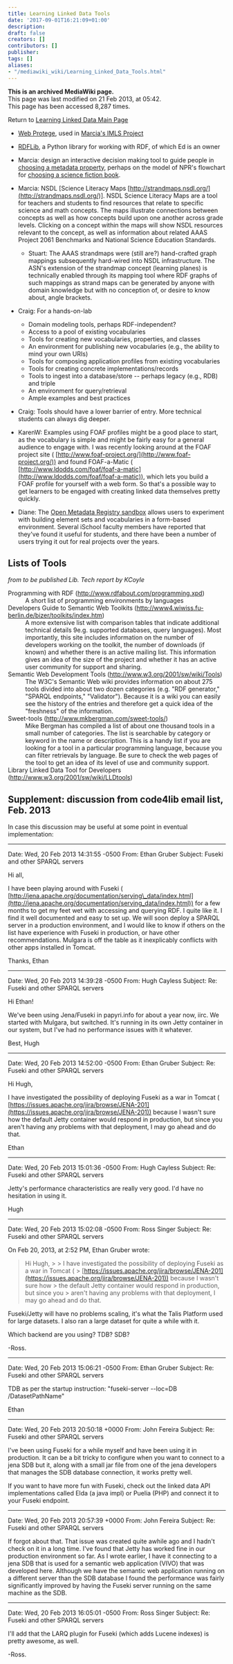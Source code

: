 ```yaml
---
title: Learning Linked Data Tools
date: '2017-09-01T16:21:09+01:00'
description: 
draft: false
creators: []
contributors: []
publisher: 
tags: []
aliases:
- "/mediawiki_wiki/Learning_Linked_Data_Tools.html"
---
```


 **This is an archived MediaWiki page.**  
This page was last modified on 21 Feb 2013, at 05:42.  
This page has been accessed 8,287 times.

Return to [Learning Linked Data Main Page](/mediawiki_wiki/Learning_Linked_Data "Learning Linked Data")

- [Web Protege](http://protegewiki.stanford.edu/wiki/WebProtege), used in [Marcia's IMLS Project](http://www.imls.gov/news/national_leadership_grant_announcement.aspx#OH)
- [RDFLib](http://rdflib.net), a Python library for working with RDF, of which Ed is an owner

- Marcia: design an interactive decision making tool to guide people in [choosing a metadata property](http://aims.fao.org/lode/bd/rights), perhaps on the model of NPR's flowchart for [choosing a science fiction book](http://www.sfsignal.com/archives/2011/09/flowchart-for-navigating-nprs-top-100-sff-books/).

- Marcia: NSDL [Science Literacy Maps [http://strandmaps.nsdl.org/](http://strandmaps.nsdl.org/)]. NSDL Science Literacy Maps are a tool for teachers and students to find resources that relate to specific science and math concepts. The maps illustrate connections between concepts as well as how concepts build upon one another across grade levels. Clicking on a concept within the maps will show NSDL resources relevant to the concept, as well as information about related AAAS Project 2061 Benchmarks and National Science Education Standards.
  - Stuart: The AAAS strandmaps were (still are?) hand-crafted graph mappings subsequently hard-wired into NSDL infrastructure. The ASN's extension of the strandmap concept (learning planes) is technically enabled through its mapping tool where RDF graphs of such mappings as strand maps can be generated by anyone with domain knowledge but with no conception of, or desire to know about, angle brackets.
- Craig: For a hands-on-lab
  - Domain modeling tools, perhaps RDF-independent?
  - Access to a pool of existing vocabularies
  - Tools for creating new vocabularies, properties, and classes
  - An environment for publishing new vocabularies (e.g., the ability to mind your own URIs)
  - Tools for composing application profiles from existing vocabularies
  - Tools for creating concrete implementations/records
  - Tools to ingest into a database/store -- perhaps legacy (e.g., RDB) and triple
  - An environment for query/retrieval
  - Ample examples and best practices

- Craig: Tools should have a lower barrier of entry. More technical students can always dig deeper.
- KarenW: Examples using FOAF profiles might be a good place to start, as the vocabulary is simple and might be fairly easy for a general audience to engage with. I was recently looking around at the FOAF project site ( [http://www.foaf-project.org/](http://www.foaf-project.org/)) and found FOAF-a-Matic ( [http://www.ldodds.com/foaf/foaf-a-matic](http://www.ldodds.com/foaf/foaf-a-matic)), which lets you build a FOAF profile for yourself with a web form. So that's a possible way to get learners to be engaged with creating linked data themselves pretty quickly.
- Diane: The [Open Metadata Registry sandbox](http://sandbox.metadataregistry.org/) allows users to experiment with building element sets and vocabularies in a form-based environment. Several iSchool faculty members have reported that they've found it useful for students, and there have been a number of users trying it out for real projects over the years. 

## Lists of Tools 

_from to be published Lib. Tech report by KCoyle_

<dl>
<dt>Programming with RDF (<a href="http://www.rdfabout.com/programming.xpd" class="external free" rel="nofollow">http://www.rdfabout.com/programming.xpd</a>)
</dt>
<dd>A short list of programming environments by languages
</dd>
<dt>Developers Guide to Semantic Web Toolkits (<a href="http://www4.wiwiss.fu-berlin.de/bizer/toolkits/index.htm" class="external free" rel="nofollow">http://www4.wiwiss.fu-berlin.de/bizer/toolkits/index.htm</a>)
</dt>
<dd>A more extensive list with comparison tables that indicate additional technical details 9e.g. supported databases, query languages). Most importantly, this site includes information on the number of developers working on the toolkit, the number of downloads (if known) and whether there is an active mailing list. This information gives an idea of the size of the project and whether it has an active user community for support and sharing.
</dd>
<dt>Semantic Web Development Tools (<a href="http://www.w3.org/2001/sw/wiki/Tools" class="external free" rel="nofollow">http://www.w3.org/2001/sw/wiki/Tools</a>)
</dt>
<dd>The W3C's Semantic Web wiki provides information on about 275 tools divided into about two dozen categories (e.g. "RDF generator," "SPARQL endpoints," "Validator"). Because it is a wiki you can easily see the history of the entries and therefore get a quick idea of the "freshness" of the information.
</dd>
<dt>Sweet-tools (<a href="http://www.mkbergman.com/sweet-tools/" class="external free" rel="nofollow">http://www.mkbergman.com/sweet-tools/</a>)
</dt>
<dd>Mike Bergman has compiled a list of about one thousand tools in a small number of categories. The list is searchable by category or keyword in the name or description. This is a handy list if you are looking for a tool in a particular programming language, because you can filter retrievals by language. Be sure to check the web pages of the tool to get an idea of its level of use and community support.
</dd>
<dt>Library Linked Data Tool for Developers (<a href="http://www.w3.org/2001/sw/wiki/LLDtools" class="external free" rel="nofollow">http://www.w3.org/2001/sw/wiki/LLDtools</a>)
</dt>
</dl>

## Supplement: discussion from code4lib email list, Feb. 2013 

In case this discussion may be useful at some point in eventual implementation:

* * *

Date: Wed, 20 Feb 2013 14:31:55 -0500 From: Ethan Gruber Subject: Fuseki and other SPARQL servers

Hi all,

I have been playing around with Fuseki ( [http://jena.apache.org/documentation/serving\_data/index.html](http://jena.apache.org/documentation/serving_data/index.html)) for a few months to get my feet wet with accessing and querying RDF. I quite like it. I find it well documented and easy to set up. We will soon deploy a SPARQL server in a production environment, and I would like to know if others on the list have experience with Fuseki in production, or have other recommendations. Mulgara is off the table as it inexplicably conflicts with other apps installed in Tomcat.

Thanks, Ethan

* * *

Date: Wed, 20 Feb 2013 14:39:28 -0500 From: Hugh Cayless Subject: Re: Fuseki and other SPARQL servers

Hi Ethan!

We've been using Jena/Fuseki in papyri.info for about a year now, iirc. We started with Mulgara, but switched. It's running in its own Jetty container in our system, but I've had no performance issues with it whatever.

Best, Hugh

* * *

Date: Wed, 20 Feb 2013 14:52:00 -0500 From: Ethan Gruber Subject: Re: Fuseki and other SPARQL servers

Hi Hugh,

I have investigated the possibility of deploying Fuseki as a war in Tomcat ( [https://issues.apache.org/jira/browse/JENA-201](https://issues.apache.org/jira/browse/JENA-201)) because I wasn't sure how the default Jetty container would respond in production, but since you aren't having any problems with that deployment, I may go ahead and do that.

Ethan

* * *

Date: Wed, 20 Feb 2013 15:01:36 -0500 From: Hugh Cayless Subject: Re: Fuseki and other SPARQL servers

Jetty's performance characteristics are really very good. I'd have no hesitation in using it.

Hugh

* * *

Date: Wed, 20 Feb 2013 15:02:08 -0500 From: Ross Singer Subject: Re: Fuseki and other SPARQL servers

On Feb 20, 2013, at 2:52 PM, Ethan Gruber wrote:

> Hi Hugh, > > I have investigated the possibility of deploying Fuseki as a war in Tomcat ( > [https://issues.apache.org/jira/browse/JENA-201](https://issues.apache.org/jira/browse/JENA-201)) because I wasn't sure how > the default Jetty container would respond in production, but since you > aren't having any problems with that deployment, I may go ahead and do that.

Fuseki/Jetty will have no problems scaling, it's what the Talis Platform used for large datasets. I also ran a large dataset for quite a while with it.

Which backend are you using? TDB? SDB?

-Ross.

* * *

Date: Wed, 20 Feb 2013 15:06:21 -0500 From: Ethan Gruber Subject: Re: Fuseki and other SPARQL servers

TDB as per the startup instruction: "fuseki-server --loc=DB /DatasetPathName"

Ethan

* * *

Date: Wed, 20 Feb 2013 20:50:18 +0000 From: John Fereira Subject: Re: Fuseki and other SPARQL servers

I've been using Fuseki for a while myself and have been using it in production. It can be a bit tricky to configure when you want to connect to a jena SDB but it, along with a small jar file from one of the jena developers that manages the SDB database connection, it works pretty well.

If you want to have more fun with Fuseki, check out the linked data API implementations called Elda (a java impl) or Puelia (PHP) and connect it to your Fuseki endpoint.

* * *

Date: Wed, 20 Feb 2013 20:57:39 +0000 From: John Fereira Subject: Re: Fuseki and other SPARQL servers

If forgot about that. That issue was created quite awhile ago and I hadn't check on it in a long time. I've found that Jetty has worked fine in our production environment so far. As I wrote earlier, I have it connecting to a jena SDB that is used for a semantic web application (VIVO) that was developed here. Although we have the semantic web application running on a different server than the SDB database I found the performance was fairly significantly improved by having the Fuseki server running on the same machine as the SDB.

* * *

Date: Wed, 20 Feb 2013 16:05:01 -0500 From: Ross Singer Subject: Re: Fuseki and other SPARQL servers

I'll add that the LARQ plugin for Fuseki (which adds Lucene indexes) is pretty awesome, as well.

-Ross.

